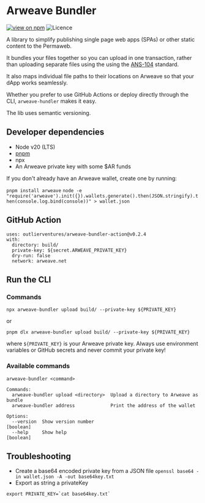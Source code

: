 # Arweave Bundler
[![view on npm](https://img.shields.io/npm/v/@outlierventures/arweave-bundler.svg)](https://www.npmjs.org/package/@outlierventures/arweave-bundler)
![Licence](https://img.shields.io/github/license/OutlierVentures/arweave-bundler)

A library to simplify publishing single page web apps (SPAs) or other static content to the Permaweb. 

It bundles your files together so you can upload in one transaction, rather than uploading separate files using the using the [ANS-104](https://github.com/ArweaveTeam/arweave-standards/blob/master/ans/ANS-104.md) standard. 

It also maps individual file paths to their locations on Arweave so that your dApp works seamlessly.

Whether you prefer to use GitHub Actions or deploy directly through the CLI, `arweave-hundler` makes it easy.

The lib uses semantic versioning.

## Developer dependencies

- Node v20 (LTS) 
- [pnpm](https://pnpm.io/)
- npx
- An Arweave private key with some $AR funds

If you don't already have an Arweave wallet, create one by running: 

   `pnpm install arweave`
   `node -e "require('arweave').init({}).wallets.generate().then(JSON.stringify).then(console.log.bind(console))" > wallet.json`

## GitHub Action

```
uses: outlierventures/arweave-bundler-action@v0.2.4
with:
  directory: build/
  private-key: ${secret.ARWEAVE_PRIVATE_KEY}
  dry-run: false
  network: arweave.net
```

## Run the CLI 

### Commands

```
npx arweave-bundler upload build/ --private-key ${PRIVATE_KEY}
```

or 

```
pnpm dlx arweave-bundler upload build/ --private-key ${PRIVATE_KEY}
```

where `${PRIVATE_KEY}` is your Arweave private key. Always use environment variables or GitHub secrets and never commit your private key!

### Available commands

```
arweave-bundler <command>

Commands:
  arweave-bundler upload <directory>  Upload a directory to Arweave as bundle
  arweave-bundler address             Print the address of the wallet

Options:
  --version  Show version number                                       [boolean]
  --help     Show help                                                 [boolean]
```

## Troubleshooting

- Create a base64 encoded private key from a JSON file `openssl base64 -in wallet.json -A -out base64key.txt`
- Export as string a privateKey
```
export PRIVATE_KEY=`cat base64key.txt`
```
